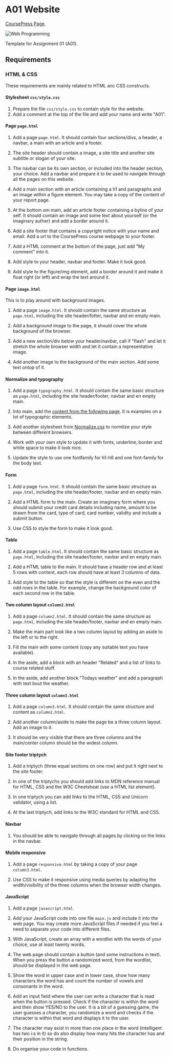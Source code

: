 # A01 Website

[CoursePress Page](https://coursepress.lnu.se/kurs/introduction-to-web-programming/part-1-htmlcss-and-js/a01-build-a-website/).

![Web Programming](/web/img/main.jpg)

Template for Assignment 01 (A01).

## Requirements

### **HTML & CSS**

These requirements are mainly related to HTML anc CSS constructs.

#### Stylesheet `css/style.css`

1. Prepare the file `css/style.css` to contain style for the website.
1. Add a comment at the top of the file and add your name and write "A01".


#### Page `page.html`
1. Add a page `page.html`. It should contain four sections/divs, a header, a navbar, a main with an article and a footer.

2. The site header should contain a image, a site title and another site subtitle or slogan of your site.

3. The navbar can be its own section, or included into the header section, your choice. Add a navbar and prepare it to be used to navigate through all the pages on this website.
4. Add a main section with an article containing a h1 and paragraphs and an image within a figure element. You may take a copy of the content of your report page.
5. At the bottom om main, add an article footer containing a byline of your self. It should contain an image and some text about yourself (or the imaginary auther) and add a border around it.
6. Add a site footer that contains a copyright notice with your name and email. Add a url to the CoursePress course webpage to your footer.
7. Add a HTML comment at the bottom of the page, just add "My comment" into it.
8. Add style to your header, navbar and footer. Make it look good.
9. Add style to the figure/img element, add a border around it and make it float right (or left) and wrap the text around it.


#### Page `image.html`
This is to play around with background images.
1. Add a page `image.html`. It should contain the same structure as `page.html`, including the site header/fotter, navbar and en empty main.

2. Add a background image to the page, it should cover the whole background of the browser.
3. Add a new section/div below your header/navbar, call if "flash" and let it stretch the whole browser width and let it contain a representative image.
4. Add another image to the background of the main section. Add some text ontop of it.


#### Normalize and typography
1. Add a page `typography.html`. It should contain the same basic structure as `page.html`, including the site header/footer, navbar and en empty main.

2. Into main, add the [content from the following page](https://gitlab.lnu.se/1dv525/template/a01-website/-/blob/master/example/typography.html). It is examples on a lot of typographic elements.
3. Add another stylesheet from [Normalize.css](https://necolas.github.io/normalize.css/) to normlize your style between different browsers.
4. Work with your own style to update it with fonts, underline, border and white space to make it look nice.
5. Update the style to use one fontfamily for h1-h6 and one font-family for the body text.


#### Form
1. Add a page `form.html`. It should contain the same basic structure as `page.html`, including the site header/footer, navbar and en empty main.

2. Add a HTML form to the main. Create an imaginary form where you should submit your credit card details including name, amount to be drawn from the card, type of card, card number, validity and include a submit button.
3. Use CSS to style the form to make it look good.


#### Table
1. Add a page `table.html`. It should contain the same basic structure as `page.html`, including the site header/footer, navbar and en empty main.

2. Add a HTML table to the main. It should have a header row and at least 5 rows with content, each row should have at least 3 columns of data.
3. Add style to the table so that the style is different on the even and the odd rows in the table. For example, change the background color of each second row in the table. 
 

#### Two column layout `column2.html`
1. Add a page `column2.html`. It should contain the same structure as `page.html`, including the site header/footer, navbar and en empty main.

2. Make the main part look like a two column layout by adding an aside to the left or to the right.
3. Fill the main with some content (copy any suitable text you have available).
4. In the aside, add a block with an header "Related" and a list of links to course related stuff.
5. In the aside, add another block "Todays weather" and add a paragraph with text bout the weather.


#### Three column layout `column3.html`
1. Add a page `column3.html`. It should contain the same structure and content as `column2.html`.

2. Add another column/aside to make the page be a three column layout. Add an image to it.
3. It should be very visible that there are three columns and the main/center column should be the widest column.


#### Site footer triptych
1. Add a triptych (three equal sections on one row) and put it right next to the site footer.

2. In one of the triptychs you should add links to MDN reference manual for HTML, CSS and the W3C Cheetsheat (use a HTML list element).
3. In one triptych you can add links to the HTML, CSS and Unicorn validator, using a list.
4. At the last triptych, add links to the W3C standard for HTML and CSS.


#### Navbar
1. You should be able to navigate through all pages by clicking on the links in the navbar.


#### Mobile responsive
1. Add a page `responsive.html` by taking a copy of your page `column3.html`.

2. Use CSS to make it responsive using media queries by adapting the width/visibility of the three columns when the browser width changes.


#### JavaScript
1. Add a page `javascript.html`.

2. Add your JavaScript code into one file `main.js` and include it into the web page. You may create more JavaScript files if needed if you feel a need to separate your code into different files.

3. With JavaScript, create an array with a wordlist with the words of your choice, use at least twenty words.

4. The web page should contain a button (and some instructions in text). When you press the button a randomized word, from the wordlist, should be displayed in the web page.

5. Show the word in upper case and in lower case, show how many characters the word has and count the number of vowels and consonants in the word.

6. Add an input field where the user can write a character that is read when the button is pressed. Check if the character is within the word and then show YES/NO to the user. It is a bit of a guessing game, the user guesses a character, you randomize a word and checks if the character is within that word and displays it to the user.

7. The character may exist in more than one place in the word (intelligent has two i:s in it) so do also display how many hits the character has and their position in the string.

8. Do organise your code in functions.


